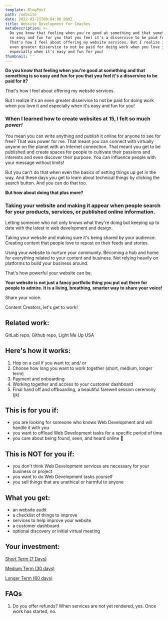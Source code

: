 ```yaml
---
template: BlogPost
path: /website
date: 2022-02-21T09:04:00.000Z
title: Website Development for Coaches
metaDescription: >-
  Do you know that feeling when you're good at something and that something is
  so easy and fun for you that you feel it's a disservice to be paid for it?
  That's how I feel about offering my website services. But I realize it's an
  even greater disservice to not be paid for doing work when you love it and
  especially when it's easy and fun for you!
thumbnail: ''
---
```

**Do you know that feeling when you're good at something and that something is so easy and fun for you that you feel it's a disservice to be paid for it?**

*That's* how I feel about offering my website services.

But I realize it's an even greater disservice to not be paid for doing work when you love it and especially when it's easy and fun for you!

### When I learned how to create websites at 15, I felt so much *power!*

You mean you can write anything and publish it online for anyone to see for free? That was power for me. That meant you can connect with virtually anyone on the planet with an Internet connection. That meant you get to be published and create spaces for people to cultivate their passions and interests and even discover their purpose. You can influence people with your message without limits!

But you can't do that when even the basics of setting things up get in the way. And these days you get to learn about technical things by clicking the search button. And you can do that too.

**But how about doing that plus more?**

### Taking your website and making it appear when people search for your products, services, or published online information.

Letting someone who not only knows what they're doing but keeping up to date with the latest in web development and design. 

Taking your website and making sure it's being shared by your audience. Creating content that people love to repost on their feeds and stories.

Using your website to nurture your community. Becoming a hub and home for everything related to your content and business. Not relying heavily on platforms to build your business around. 

That's how powerful your website can be.

**Your website is not just a fancy portfolio thing you put out there for people to admire. It is a living, breathing, smarter way to share your voice!**

Share your voice.

Content Creators, let's get to work!

## Related work:

GitLab repo, Github repo, Light Me Up USA

## Here's how it works:

1. Hop on a call if you want to; and/ or
2. Choose how long you want to work together (short, medium, longer term)
3. Payment and onboarding
4. Working together and access to your customer dashboard
5. Final hand off and offboarding, a beautiful farewell session ceremony (jk) 

## This is for you if:

* you are looking for someone who knows Web Development and will handle it with you
* you want to offload Web Development tasks for a specific period of time
* you care about being found, seen, and heard online 💜

## This is NOT for you if:

* you don't think Web Development services are necessary for your business or project
* you want to do Web Development tasks yourself
* you sell things that are unethical or harmful to anyone

## What you get:

* an website audit
* a checklist of things to improve
* services to help improve your website 
* a customer dashboard
* optional discovery or initial virtual meeting

## Your investment:

[Short Term (7 Days)](https://www.paypal.com/webapps/billing/plans/subscribe?plan_id=P-4SY050355N353493YMIJ4TCY)

[Medium Term (30 days)](https://www.paypal.com/webapps/billing/plans/subscribe?plan_id=P-69E53909L9295980DMIJ434I)

[](https://www.paypal.com/webapps/billing/plans/subscribe?plan_id=P-69E53909L9295980DMIJ434I)[Longer Term (60 days)](https://www.paypal.com/webapps/billing/plans/subscribe?plan_id=P-46X377003C284760EMIJ4V6Q)

## FAQs

1. Do you offer refunds? When services are not yet rendered, yes. Once work has started, no.
